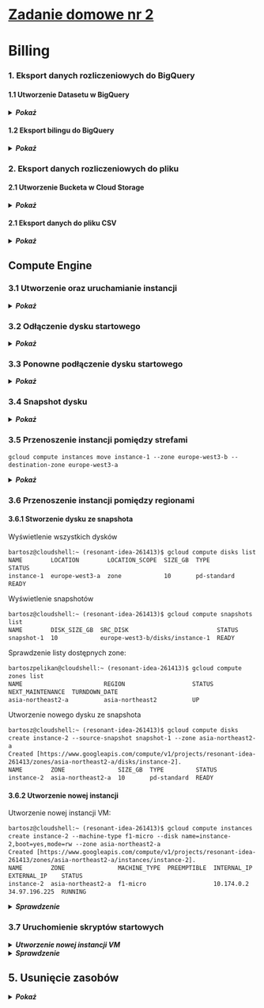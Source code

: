 # [Zadanie domowe nr 2](https://szkolachmury.pl/google-cloud-platform-droga-architekta/tydzien-2-podstawy-pracy-z-gcp/zadanie-domowe-nr-2/)

# Billing

### 1. Eksport danych rozliczeniowych do BigQuery

#### 1.1 Utworzenie Datasetu w BigQuery

<details>
  <summary><b><i>Pokaż</i></b></summary>

![BigQuery](./img/20191208191122.jpg "BigQuery")
![BigQuery](./img/20191208190913.jpg "BigQuery")
</details>

#### 1.2 Eksport bilingu do BigQuery

<details>
  <summary><b><i>Pokaż</i></b></summary>

![BillingExport](./img/20191208184604.jpg "BillingExport")
![BillingExport](./img/20191208185404.jpg "BillingExport")
![BillingExport](./img/20191208185448.jpg "BillingExport")
</details>

### 2. Eksport danych rozliczeniowych do pliku

#### 2.1 Utworzenie Bucketa w Cloud Storage

<details>
  <summary><b><i>Pokaż</i></b></summary>

![CloudStorage](./img/20191208192059.jpg "CloudStorage")
![CloudStorage](./img/20191208192350.jpg "CloudStorage")
![CloudStorage](./img/20191208192457.jpg "CloudStorage")
![CloudStorage](./img/20191208192434.jpg "CloudStorage")
</details>

#### 2.1 Eksport danych do pliku CSV

<details>
  <summary><b><i>Pokaż</i></b></summary>

![CloudStorage](./img/20191208192726.jpg "CloudStorage")
![CloudStorage](./img/20191208192928.jpg "CloudStorage")
![CloudStorage](./img/20191208192936.jpg "CloudStorage")
</details>


## Compute Engine

### 3.1 Utworzenie oraz uruchamianie instancji

<details>
  <summary><b><i>Pokaż</i></b></summary>

![ComputeEngine](./img/20191208194713.jpg "ComputeEngine")
![ComputeEngine](./img/20191208194821.jpg "ComputeEngine")
</details>

### 3.2 Odłączenie dysku startowego

<details>
  <summary><b><i>Pokaż</i></b></summary>

![ComputeEngine](./img/20191208195218.jpg "ComputeEngine")
![ComputeEngine](./img/20191208195232.jpg "ComputeEngine")
![ComputeEngine](./img/20191208195408.jpg "ComputeEngine")
</details>

### 3.3 Ponowne podłączenie dysku startowego

<details>
  <summary><b><i>Pokaż</i></b></summary>

![ComputeEngine](./img/20191208195425.jpg "ComputeEngine")
![ComputeEngine](./img/20191208195456.jpg "ComputeEngine")
![ComputeEngine](./img/20191208195520.jpg "ComputeEngine")
</details>

### 3.4 Snapshot dysku

<details>
  <summary><b><i>Pokaż</i></b></summary>

![ComputeEngine](./img/20191208200523.jpg "ComputeEngine")
![ComputeEngine](./img/20191208200614.jpg "ComputeEngine")
![ComputeEngine](./img/20191208200703.jpg "ComputeEngine")
</details>

### 3.5 Przenoszenie instancji pomiędzy strefami

```
gcloud compute instances move instance-1 --zone europe-west3-b --destination-zone europe-west3-a
```

<details>
  <summary><b><i>Pokaż</i></b></summary>

![ComputeEngine](./img/20191208201456.jpg "ComputeEngine")
![ComputeEngine](./img/20191208201813.jpg "ComputeEngine")
</details>

### 3.6 Przenoszenie instancji pomiędzy regionami

#### 3.6.1 Stworzenie dysku ze snapshota
Wyświetlenie wszystkich dysków
```
bartosz@cloudshell:~ (resonant-idea-261413)$ gcloud compute disks list
NAME        LOCATION        LOCATION_SCOPE  SIZE_GB  TYPE         STATUS
instance-1  europe-west3-a  zone            10       pd-standard  READY
```

Wyświetlenie snapshotów
```
bartosz@cloudshell:~ (resonant-idea-261413)$ gcloud compute snapshots list
NAME        DISK_SIZE_GB  SRC_DISK                         STATUS
snapshot-1  10            europe-west3-b/disks/instance-1  READY
```

Sprawdzenie listy dostępnych zone:
```
bartoszpelikan@cloudshell:~ (resonant-idea-261413)$ gcloud compute zones list
NAME                       REGION                   STATUS  NEXT_MAINTENANCE  TURNDOWN_DATE
asia-northeast2-a          asia-northeast2          UP
```

Utworzenie nowego dysku ze snapshota
```
bartosz@cloudshell:~ (resonant-idea-261413)$ gcloud compute disks create instance-2 --source-snapshot snapshot-1 --zone asia-northeast2-a
Created [https://www.googleapis.com/compute/v1/projects/resonant-idea-261413/zones/asia-northeast2-a/disks/instance-2].
NAME        ZONE               SIZE_GB  TYPE         STATUS
instance-2  asia-northeast2-a  10       pd-standard  READY
```

#### 3.6.2 Utworzenie nowej instancji
Utworzenie nowej instancji VM:
```
bartosz@cloudshell:~ (resonant-idea-261413)$ gcloud compute instances create instance-2 --machine-type f1-micro --disk name=instance-2,boot=yes,mode=rw --zone asia-northeast2-a
Created [https://www.googleapis.com/compute/v1/projects/resonant-idea-261413/zones/asia-northeast2-a/instances/instance-2].
NAME        ZONE               MACHINE_TYPE  PREEMPTIBLE  INTERNAL_IP  EXTERNAL_IP    STATUS
instance-2  asia-northeast2-a  f1-micro                   10.174.0.2   34.97.196.225  RUNNING
```

<details>
  <summary><b><i>Sprawdzenie</i></b></summary>

![ComputeEngine](./img/20191208205237.jpg "ComputeEngine")
</details>


### 3.7 Uruchomienie skryptów startowych

<details>
  <summary><b><i>Utworzenie nowej instancji VM</i></b></summary>

![ComputeEngine](./img/20191208211154.jpg "ComputeEngine")
![ComputeEngine](./img/20191208211249.jpg "ComputeEngine")
</details>

<details>
  <summary><b><i>Sprawdzenie</i></b></summary>

![ComputeEngine](./img/20191208211354.jpg "ComputeEngine")
</details>


## 5. Usunięcie zasobów

<details>
  <summary><b><i>Pokaż</i></b></summary>

![DeleteResources](./img/20191208211920.jpg "DeleteResources")
</details>